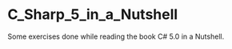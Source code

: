 C_Sharp_5_in_a_Nutshell
=======================

Some exercises done while reading the book C# 5.0 in a Nutshell.
